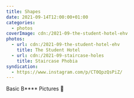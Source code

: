 ```yaml
---
title: Shapes
date: 2021-09-14T12:00:00+01:00
categories:
  - photos
coverImage: cdn:/2021-09-the-student-hotel-ehv
photos:
  - url: cdn:/2021-09-the-student-hotel-ehv
    title: The Student Hotel
  - url: cdn:/2021-09-staircase-holes
    title: Staircase Phobia
syndication:
  - https://www.instagram.com/p/CT0QpzQsPiZ/
---
```


Basic B**** Pictures 📸
